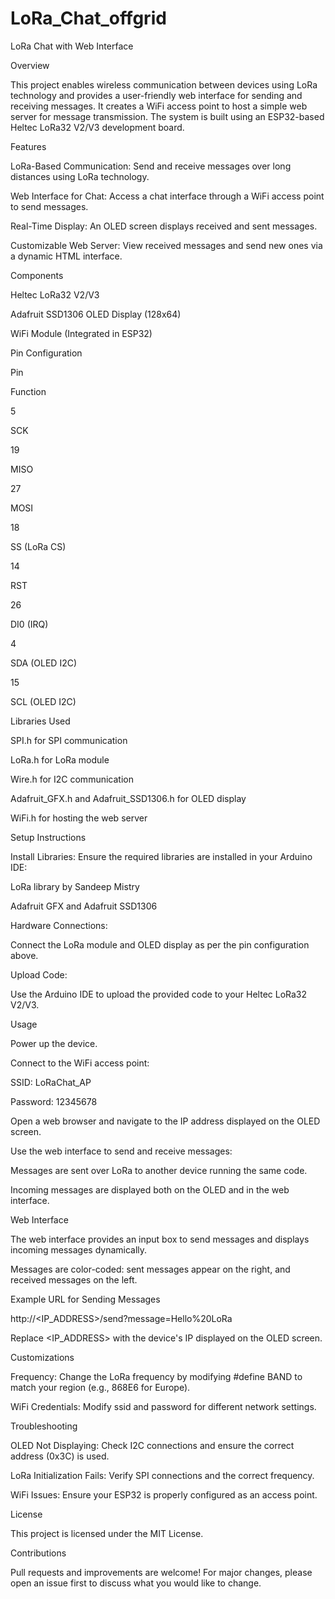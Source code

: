 # LoRa_Chat_offgrid
LoRa Chat with Web Interface

Overview

This project enables wireless communication between devices using LoRa technology and provides a user-friendly web interface for sending and receiving messages. It creates a WiFi access point to host a simple web server for message transmission. The system is built using an ESP32-based Heltec LoRa32 V2/V3 development board.

Features

LoRa-Based Communication: Send and receive messages over long distances using LoRa technology.

Web Interface for Chat: Access a chat interface through a WiFi access point to send messages.

Real-Time Display: An OLED screen displays received and sent messages.

Customizable Web Server: View received messages and send new ones via a dynamic HTML interface.

Components

Heltec LoRa32 V2/V3

Adafruit SSD1306 OLED Display (128x64)

WiFi Module (Integrated in ESP32)

Pin Configuration

Pin

Function

5

SCK

19

MISO

27

MOSI

18

SS (LoRa CS)

14

RST

26

DI0 (IRQ)

4

SDA (OLED I2C)

15

SCL (OLED I2C)

Libraries Used

SPI.h for SPI communication

LoRa.h for LoRa module

Wire.h for I2C communication

Adafruit_GFX.h and Adafruit_SSD1306.h for OLED display

WiFi.h for hosting the web server

Setup Instructions

Install Libraries: Ensure the required libraries are installed in your Arduino IDE:

LoRa library by Sandeep Mistry

Adafruit GFX and Adafruit SSD1306

Hardware Connections:

Connect the LoRa module and OLED display as per the pin configuration above.

Upload Code:

Use the Arduino IDE to upload the provided code to your Heltec LoRa32 V2/V3.

Usage

Power up the device.

Connect to the WiFi access point:

SSID: LoRaChat_AP

Password: 12345678

Open a web browser and navigate to the IP address displayed on the OLED screen.

Use the web interface to send and receive messages:

Messages are sent over LoRa to another device running the same code.

Incoming messages are displayed both on the OLED and in the web interface.

Web Interface

The web interface provides an input box to send messages and displays incoming messages dynamically.

Messages are color-coded: sent messages appear on the right, and received messages on the left.

Example URL for Sending Messages

http://<IP_ADDRESS>/send?message=Hello%20LoRa

Replace <IP_ADDRESS> with the device's IP displayed on the OLED screen.

Customizations

Frequency: Change the LoRa frequency by modifying #define BAND to match your region (e.g., 868E6 for Europe).

WiFi Credentials: Modify ssid and password for different network settings.

Troubleshooting

OLED Not Displaying: Check I2C connections and ensure the correct address (0x3C) is used.

LoRa Initialization Fails: Verify SPI connections and the correct frequency.

WiFi Issues: Ensure your ESP32 is properly configured as an access point.

License

This project is licensed under the MIT License.

Contributions

Pull requests and improvements are welcome! For major changes, please open an issue first to discuss what you would like to change.

